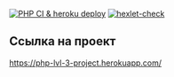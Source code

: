 [![PHP CI & heroku deploy](https://github.com/StandyBee/php-project-lvl3/actions/workflows/my-workflow.yml/badge.svg)](https://github.com/StandyBee/php-project-lvl3/actions/workflows/my-workflow.yml)
[![hexlet-check](https://github.com/StandyBee/php-project-lvl3/actions/workflows/hexlet-check.yml/badge.svg)](https://github.com/StandyBee/php-project-lvl3/actions/workflows/hexlet-check.yml)
## Ссылка на проект
https://php-lvl-3-project.herokuapp.com/
